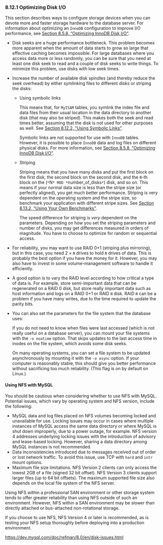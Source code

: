 ### 8.12.1 Optimizing Disk I/O



This section describes ways to configure storage devices when you can devote more and faster storage hardware to the database server. For information about optimizing an `InnoDB` configuration to improve I/O performance, see [Section 8.5.8, “Optimizing InnoDB Disk I/O”](https://dev.mysql.com/doc/refman/8.0/en/optimizing-innodb-diskio.html).

- Disk seeks are a huge performance bottleneck. This problem becomes more apparent when the amount of data starts to grow so large that effective caching becomes impossible. For large databases where you access data more or less randomly, you can be sure that you need at least one disk seek to read and a couple of disk seeks to write things. To minimize this problem, use disks with low seek times.

- Increase the number of available disk spindles (and thereby reduce the seek overhead) by either symlinking files to different disks or striping the disks:

  - Using symbolic links

    This means that, for `MyISAM` tables, you symlink the index file and data files from their usual location in the data directory to another disk (that may also be striped). This makes both the seek and read times better, assuming that the disk is not used for other purposes as well. See [Section 8.12.2, “Using Symbolic Links”](https://dev.mysql.com/doc/refman/8.0/en/symbolic-links.html).

    Symbolic links are not supported for use with `InnoDB` tables. However, it is possible to place `InnoDB` data and log files on different physical disks. For more information, see [Section 8.5.8, “Optimizing InnoDB Disk I/O”](https://dev.mysql.com/doc/refman/8.0/en/optimizing-innodb-diskio.html).

  - Striping

    Striping means that you have many disks and put the first block on the first disk, the second block on the second disk, and the *`N`*-th block on the (`*`N`* MOD *`number_of_disks`*`) disk, and so on. This means if your normal data size is less than the stripe size (or perfectly aligned), you get much better performance. Striping is very dependent on the operating system and the stripe size, so benchmark your application with different stripe sizes. See [Section 8.13.2, “Using Your Own Benchmarks”](https://dev.mysql.com/doc/refman/8.0/en/custom-benchmarks.html).

    The speed difference for striping is *very* dependent on the parameters. Depending on how you set the striping parameters and number of disks, you may get differences measured in orders of magnitude. You have to choose to optimize for random or sequential access.

- For reliability, you may want to use RAID 0+1 (striping plus mirroring), but in this case, you need 2 × *`N`* drives to hold *`N`* drives of data. This is probably the best option if you have the money for it. However, you may also have to invest in some volume-management software to handle it efficiently.

- A good option is to vary the RAID level according to how critical a type of data is. For example, store semi-important data that can be regenerated on a RAID 0 disk, but store really important data such as host information and logs on a RAID 0+1 or RAID *`N`* disk. RAID *`N`* can be a problem if you have many writes, due to the time required to update the parity bits.

- You can also set the parameters for the file system that the database uses:

  If you do not need to know when files were last accessed (which is not really useful on a database server), you can mount your file systems with the `-o noatime` option. That skips updates to the last access time in inodes on the file system, which avoids some disk seeks.

  On many operating systems, you can set a file system to be updated asynchronously by mounting it with the `-o async` option. If your computer is reasonably stable, this should give you better performance without sacrificing too much reliability. (This flag is on by default on Linux.)

#### Using NFS with MySQL

You should be cautious when considering whether to use NFS with MySQL. Potential issues, which vary by operating system and NFS version, include the following:

- MySQL data and log files placed on NFS volumes becoming locked and unavailable for use. Locking issues may occur in cases where multiple instances of MySQL access the same data directory or where MySQL is shut down improperly, due to a power outage, for example. NFS version 4 addresses underlying locking issues with the introduction of advisory and lease-based locking. However, sharing a data directory among MySQL instances is not recommended.
- Data inconsistencies introduced due to messages received out of order or lost network traffic. To avoid this issue, use TCP with `hard` and `intr` mount options.
- Maximum file size limitations. NFS Version 2 clients can only access the lowest 2GB of a file (signed 32 bit offset). NFS Version 3 clients support larger files (up to 64 bit offsets). The maximum supported file size also depends on the local file system of the NFS server.

Using NFS within a professional SAN environment or other storage system tends to offer greater reliability than using NFS outside of such an environment. However, NFS within a SAN environment may be slower than directly attached or bus-attached non-rotational storage.

If you choose to use NFS, NFS Version 4 or later is recommended, as is testing your NFS setup thoroughly before deploying into a production environment.



https://dev.mysql.com/doc/refman/8.0/en/disk-issues.html

